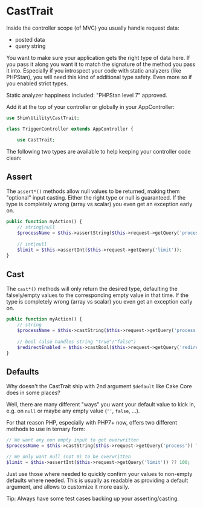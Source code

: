 # CastTrait

Inside the controller scope (of MVC) you usually handle request data:
- posted data
- query string

You want to make sure your application gets the right type of data here. If you pass it along
you want it to match the signature of the method you pass it into.
Especially if you introspect your code with static analyzers (like PHPStan), you will need this kind of additional
type safety. Even more so if you enabled strict types.

Static analyzer happiness included: "PHPStan level 7" approved.

Add it at the top of your controller or globally in your AppController:
```php
use Shim\Utility\CastTrait;

class TriggerController extends AppController {

    use CastTrait;
```

The following two types are available to help keeping your controller code clean:

## Assert
The `assert*()` methods allow null values to be returned, making them "optional" input casting.
Either the right type or null is guaranteed. 
If the type is completely wrong (array vs scalar) you even get an exception early on.

```php
public function myAction() {
    // string|null
    $processName = $this->assertString($this->request->getQuery('process'));
    
    // int|null
    $limit = $this->assertInt($this->request->getQuery('limit'));
}
```

## Cast
The `cast*()` methods will only return the desired type, defaulting the falsely/empty values to the corresponding empty value in that time.
If the type is completely wrong (array vs scalar) you even get an exception early on.

```php
public function myAction() {
    // string
    $processName = $this->castString($this->request->getQuery('process'));
    
    // bool (also handles string "true"/"false")
    $redirectEnabled = $this->castBool($this->request->getQuery('redirect'));
}
```

## Defaults

Why doesn't the CastTrait ship with 2nd argument `$default` like Cake Core does in some places?

Well, there are many different "ways" you want your default value to kick in, 
e.g. on `null` or maybe any empty value (`''`, `false`, ...).

For that reason PHP, especially with PHP7+ now, offers two different methods to use in ternary form:
```php
// We want any non empty input to get overwritten
$processName = $this->castString($this->request->getQuery('process')) ?: 'default';

// We only want null (not 0) to be overwritten
$limit = $this->assertInt($this->request->getQuery('limit')) ?? 100;
```

Just use those where needed to quickly confirm your values to non-empty defaults where needed.
This is usually as readable as providing a default argument, and allows to customize it more easily.

Tip: Always have some test cases backing up your asserting/casting.
